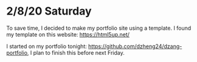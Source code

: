 # 2/8/20 Saturday 

To save time, I decided to make my portfolio site using a template. I found my template on this website: https://html5up.net/

I started on my portfolio tonight: https://github.com/dzheng24/dzang-portfolio, I plan to finish this before next Friday. 

